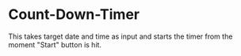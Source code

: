 # Count-Down-Timer
This takes target date and time as input and starts the timer from the moment "Start" button is hit.
